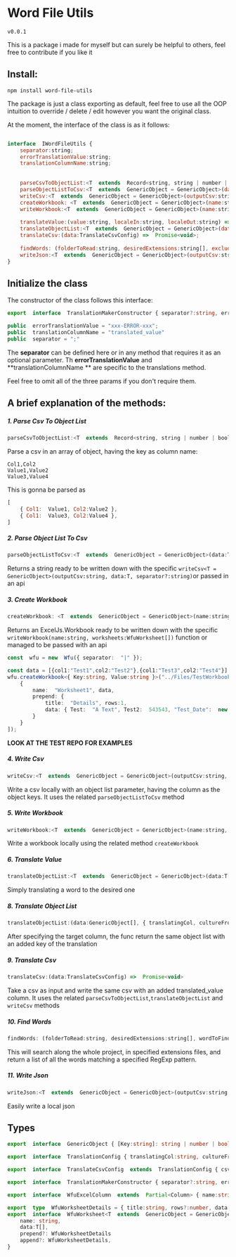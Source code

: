 # Word File Utils

`v0.0.1`

This is a package i made for myself but can surely be helpful to others, feel free to contribute if you like it

## Install:

```
npm install word-file-utils
```



The package is just a class exporting as default, feel free to use all the OOP intuition to override / delete / edit however you want the original class.

At the moment, the interface of the class is as it follows:

```js

interface  IWordFileUtils {
	separator:string;
	errorTranslationValue:string;
	translationColumnName:string;
	
	
	parseCsvToObjectList:<T  extends  Record<string, string | number | boolean | Date> = GenericObject>(csvFilepath:string, separator?:string) =>  T[];
	parseObjectListToCsv:<T  extends  GenericObject = GenericObject>(data:T[], separator?:string) =>  string
	writeCsv:<T  extends  GenericObject = GenericObject>(outputCsv:string, data:T[], separator?:string) =>  Promise<void>
	createWorkbook: <T  extends  GenericObject = GenericObject>(name:string, worksheets:WfuWorksheet<T>[]) =>  Promise<Workbook>;
	writeWorkbook:<T  extends  GenericObject = GenericObject>(name:string, worksheets:WfuWorksheet<T>[]) =>  Promise<void>;
	
	translateValue:(value:string, localeIn:string, localeOut:string) =>  Promise<string>;
	translateObjectList:<T  extends  GenericObject = GenericObject>(data:T[], { translatingCol, cultureFrom, cultureTo }:TranslationConfig) =>  Promise<T[]>
	translateCsv:(data:TranslateCsvConfig) =>  Promise<void>;
	
	findWords: (folderToRead:string, desiredExtensions:string[], excludeDir:string[], wordToFind:RegExp) =>  string[],
	writeJson:<T  extends  GenericObject = GenericObject>(outputCsv:string, data:T[]) =>  void
}
```


## Initialize the class

The constructor of the class follows this interface:
```ts
export  interface  TranslationMakerConstructor { separator?:string, errorTranslationValue?:string, translationColumnName?:string }

public  errorTranslationValue = "xxx-ERROR-xxx";
public  translationColumnName = "translated_value"
public  separator = ";"
```

The **separator** can be defined here or in any method that requires it as an optional parameter.
Th **errorTranslationValue** and **translationColumnName ** are specific to the translations method.

Feel free to omit all of the three params if you don't require them.



## A brief explanation of the methods:

##### 1. Parse Csv To Object List
```js
parseCsvToObjectList:<T  extends  Record<string, string | number | boolean | Date> = GenericObject>(csvFilepath:string, separator?:string) =>  T[];
```

Parse a csv in an array of object, having the key as column name:

```csv
Col1,Col2
Value1,Value2
Value3,Value4
```

This is gonna be parsed as

```js
[
	{ Col1:  Value1, Col2:Value2 },
	{ Col1:  Value3, Col2:Value4 },
]
```

##### 2. Parse Object List To Csv
```js
parseObjectListToCsv:<T  extends  GenericObject = GenericObject>(data:T[], separator:string) => string
```
Returns a string ready to be written down with the specific `writeCsv<T = GenericObject>(outputCsv:string, data:T, separator?:string)`or passed in an api

##### 3. Create Workbook
```js
createWorkbook: <T  extends  GenericObject = GenericObject>(name:string, worksheets:WfuWorksheet<T>[]) =>  Promise<Workbook>;
```
Returns an ExcelJs.Workbook ready to be written down with the specific `writeWorkbook(name:string, worksheets:WfuWorksheet[])` function or managed to be passed with an api

```ts
const  wfu = new  Wfu({ separator:  "|" });

const data = [{col1:"Test1",col2:"Test2"},{col1:"Test3",col2:"Test4"}]
wfu.createWorkbook<{ Key:string, Value:string }>("../Files/TestWorkbook", [
	{
		name:  "Worksheet1", data,
		prepend: {
			title:  "Details", rows:1,
			data: { Test:  "A Text", Test2:  543543, "Test_Date":  new  Date() }
		}
	}
]);
```
**LOOK AT THE TEST REPO FOR EXAMPLES**


##### 4. Write Csv
```js
writeCsv:<T  extends  GenericObject = GenericObject>(outputCsv:string, data:T[], separator?:string) =>  Promise<void>
```

Write a csv locally with an object list parameter, having the column as the object keys.
It uses the related `parseObjectListToCsv` method


##### 5. Write Workbook
```js
writeWorkbook:<T  extends  GenericObject = GenericObject>(name:string, worksheets:WfuWorksheet<T>[]) =>  Promise<void>;
```

Write a workbook locally using the related method `createWorkbook`


##### 6. Translate Value
```js
translateObjectList:<T  extends  GenericObject = GenericObject>(data:T[], { translatingCol, cultureFrom, cultureTo }:TranslationConfig) =>  Promise<T[]>
```

Simply translating a word to the desired one


##### 8. Translate Object List
```js
translateObjectList:(data:GenericObject[], { translatingCol, cultureFrom, cultureTo }:TranslationConfig) =>  Promise<GenericObject[]>
```

After specifying the target column, the func return the same object list with an added key of the translation


##### 9. Translate Csv
```js
translateCsv:(data:TranslateCsvConfig) =>  Promise<void>
```

Take a csv as input and write the same csv with an added translated_value column.
It uses the related `parseCsvToObjectList`,`translateObjectList` and `writeCsv` methods



##### 10. Find Words
```js
findWords: (folderToRead:string, desiredExtensions:string[], wordToFind:RegExp) =>  string[]
```

This will search along the whole project, in specified extensions files, and return a list of all the words matching a specified RegExp pattern.


##### 11. Write Json
```js
writeJson:<T  extends  GenericObject = GenericObject>(outputCsv:string, data:T[]) =>  void
```

Easily write a local json


## Types

```ts
export  interface  GenericObject { [Key:string]: string | number | boolean | Date }

export  interface  TranslationConfig { translatingCol:string, cultureFrom:string, cultureTo:string }

export  interface  TranslateCsvConfig  extends  TranslationConfig { csvFilepath:string, outFilepath:string, separator?:string }

export  interface  TranslationMakerConstructor { separator?:string, errorTranslationValue?:string, translationColumnName?:string }

export  interface  WfuExcelColumn  extends  Partial<Column> { name:string, parse?: 'date' };

export  type  WfuWorksheetDetails = { title:string, rows?:number, data: GenericObject, patternColor?: string }
export  interface  WfuWorksheet<T  extends  GenericObject = GenericObject> {
	name: string,
	data:T[],
	prepend?: WfuWorksheetDetails
	append?: WfuWorksheetDetails,
}
```

